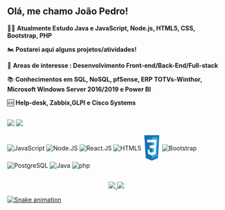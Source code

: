 ## **Olá, me chamo João Pedro!**


👨‍🎓  **Atualmente Estudo Java e JavaScript, Node.js, HTML5, CSS, Bootstrap, PHP** 

🏍   **Postarei aqui alguns projetos/atividades!**

👔  **Areas de interesse : Desenvolvimento Front-end/Back-End/Full-stack**

📚  **Conhecimentos em SQL, NoSQL, pfSense, ERP TOTVs-Winthor, Microsoft Windows Server 2016/2019 e Power BI**

🆘  **Help-desk, Zabbix,GLPI e Cisco Systems**


## 
<div>
  <a href = "mailto:joao_entreprise@hotmail.com"><img  height = "35" src="https://img.shields.io/badge/Microsoft_Outlook-0078D4?style=for-the-badge&logo=microsoft-outlook&logoColor=white"></a>
  <a href=https://www.linkedin.com/in/joao-dev-starter target="_blank"><img  height = "35" src="https://img.shields.io/badge/-LinkedIn-%230077B5?style=for-the-badge&logo=linkedin&logoColor=white" target="_blank"></a> 
</div


##

<div style="display: inline_block"><br>
  	<img align="center" alt="JavaScript" height="40" width="40" src="https://cdn.jsdelivr.net/gh/devicons/devicon/icons/javascript/javascript-original.svg" />
  	<img align="center" alt="Node.JS" height="40" width="40" src="https://cdn.jsdelivr.net/gh/devicons/devicon/icons/nodejs/nodejs-plain-wordmark.svg"/>
  	<img align="center" alt="React.JS" height="40" width="40" src="https://cdn.jsdelivr.net/gh/devicons/devicon/icons/react/react-original-wordmark.svg"/>
  	<img align="center" alt="HTML5" height="40" width="40" src="https://cdn.jsdelivr.net/gh/devicons/devicon/icons/html5/html5-original.svg"/>		
  	<img align="center" alt="CSS" height="60" width="40" src="https://raw.githubusercontent.com/devicons/devicon/master/icons/css3/css3-original.svg">
 	<img align="center" alt="Bootstrap" height="40" width="40" src="https://cdn.jsdelivr.net/gh/devicons/devicon/icons/bootstrap/bootstrap-plain-wordmark.svg"/>
	<img align="center" alt="PostgreSQL" height="40" width="40" src="https://cdn.jsdelivr.net/gh/devicons/devicon/icons/postgresql/postgresql-plain-wordmark.svg"/>
	<img align="center" alt="Java" height="40" width="40" src="https://cdn.jsdelivr.net/gh/devicons/devicon/icons/java/java-original-wordmark.svg"/>
        <img align="center" alt="php" height="60" width="60" src="https://cdn.jsdelivr.net/gh/devicons/devicon/icons/php/php-original.svg">
	 
</div>

##
																																					 
<div align="center">
  <a href="https://github.com/JoaoPDeveloper">
  <img height="180em" src="https://github-readme-stats.vercel.app/api?username=JoaoPDeveloper&show_icons=true&theme=dracula&include_all_commits=true&count_private=true"/>
  <img height="180em" src="https://github-readme-stats.vercel.app/api/top-langs/?username=JoaoPDeveloper&layout=compact&langs_count=7&theme=dracula"/>
</div>		
																																			   


																																			   
 ![Snake animation](https://github.com/JoaoPDeveloper/JoaoPDeveloper/blob/output/github-contribution-grid-snake.svg)
